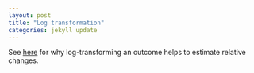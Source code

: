 ```yaml
--- 
layout: post 
title: "Log transformation" 
categories: jekyll update
---
```


See [here](https://bozenne.github.io/doc/logTransformation/logTransformation.pdf) for why log-transforming an outcome helps to estimate relative changes.
